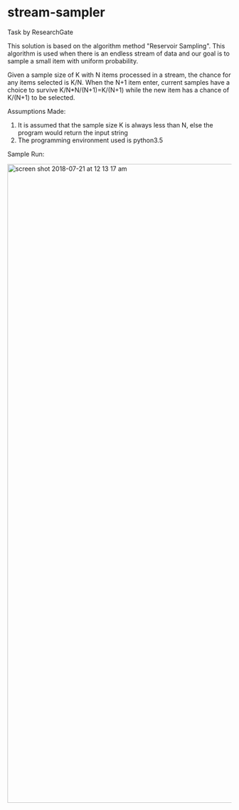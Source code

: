 # stream-sampler
Task by ResearchGate

This solution is based on the algorithm method "Reservoir Sampling".  This algorithm is used when there is an endless stream of data and our goal is to sample a small item with uniform probability.

Given a sample size of K with N items processed in a stream, the chance for any items selected is K/N. When the N+1 item enter, current samples have a choice to survive K/N*N/(N+1)=K/(N+1) while the new item has a chance of K/(N+1) to be selected.

Assumptions Made:
1. It is assumed that the sample size K is always less than N, else the program would return the input string
2. The programming environment used is python3.5

Sample Run:

<img width="1436" alt="screen shot 2018-07-21 at 12 13 17 am" src="https://user-images.githubusercontent.com/3582757/43019696-7ff4211e-8c7b-11e8-9440-50560ab75b1b.png">


